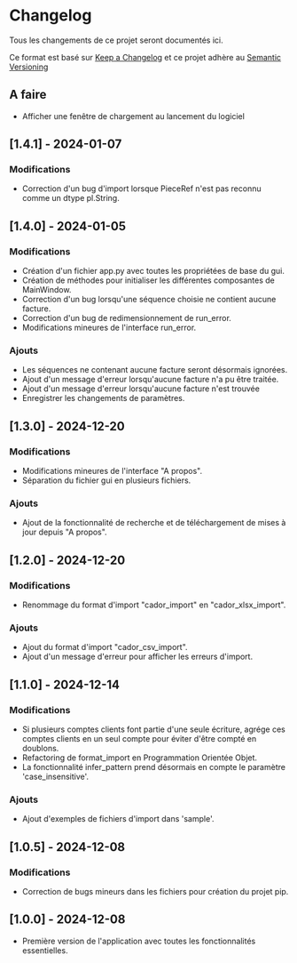 # Changelog
Tous les changements de ce projet seront documentés ici.

Ce format est basé sur [Keep a Changelog](https://keepachangelog.com/fr/1.0.0/)
et ce projet adhère au [Semantic Versioning](https://semver.org/spec/v2.0.0.html)

## A faire
- Afficher une fenêtre de chargement au lancement du logiciel

## [1.4.1] - 2024-01-07
### Modifications
- Correction d'un bug d'import lorsque PieceRef n'est pas reconnu comme un dtype pl.String.

## [1.4.0] - 2024-01-05
### Modifications
- Création d'un fichier app.py avec toutes les propriétées de base du gui.
- Création de méthodes pour initialiser les différentes composantes de MainWindow.
- Correction d'un bug lorsqu'une séquence choisie ne contient aucune facture.
- Correction d'un bug de redimensionnement de run_error.
- Modifications mineures de l'interface run_error.

### Ajouts
- Les séquences ne contenant aucune facture seront désormais ignorées.
- Ajout d'un message d'erreur lorsqu'aucune facture n'a pu être traitée.
- Ajout d'un message d'erreur lorsqu'aucune facture n'est trouvée
- Enregistrer les changements de paramètres.

## [1.3.0] - 2024-12-20
### Modifications
- Modifications mineures de l'interface "A propos".
- Séparation du fichier gui en plusieurs fichiers.

### Ajouts
- Ajout de la fonctionnalité de recherche et de téléchargement de mises à jour depuis "A propos".

## [1.2.0] - 2024-12-20
### Modifications
- Renommage du format d'import "cador_import" en "cador_xlsx_import".

### Ajouts
- Ajout du format d'import "cador_csv_import".
- Ajout d'un message d'erreur pour afficher les erreurs d'import.

## [1.1.0] - 2024-12-14
### Modifications
- Si plusieurs comptes clients font partie d'une seule écriture, agrége ces comptes clients en un seul compte pour éviter d'être compté en doublons.
- Refactoring de format_import en Programmation Orientée Objet.
- La fonctionnalité infer_pattern prend désormais en compte le paramètre 'case_insensitive'.

### Ajouts
- Ajout d'exemples de fichiers d'import dans 'sample'.

## [1.0.5] - 2024-12-08
### Modifications
- Correction de bugs mineurs dans les fichiers pour création du projet pip.

## [1.0.0] - 2024-12-08
- Première version de l'application avec toutes les fonctionnalités essentielles.
